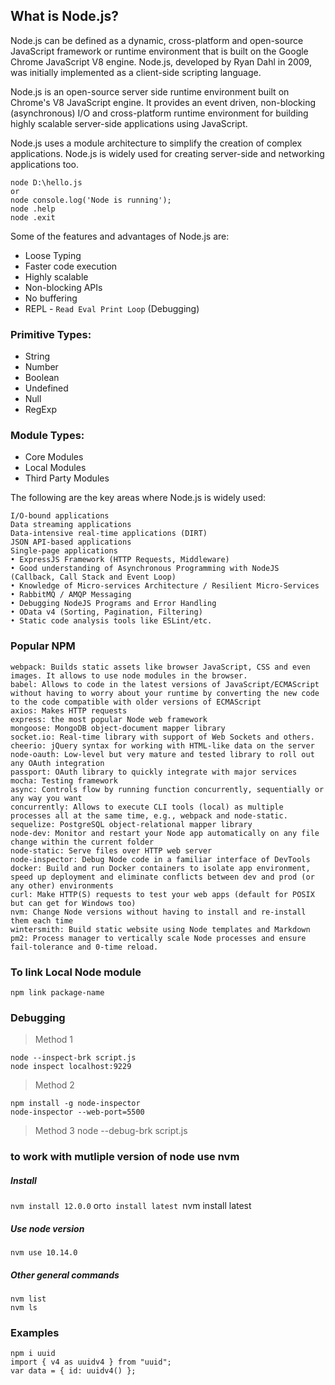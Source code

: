 ## What is Node.js?
Node.js can be defined as a dynamic, cross-platform and open-source JavaScript framework or runtime environment that is built on the Google Chrome JavaScript V8 engine. Node.js, developed by Ryan Dahl in 2009, was initially implemented as a client-side scripting language.

Node.js is an open-source server side runtime environment built on Chrome's V8 JavaScript engine. It provides an event driven, non-blocking (asynchronous) I/O and cross-platform runtime environment for building highly scalable server-side applications using JavaScript.

Node.js uses a module architecture to simplify the creation of complex applications. Node.js is widely used for creating server-side and networking applications too.

```
node D:\hello.js
or
node console.log('Node is running');
node .help
node .exit
```

Some of the features and advantages of Node.js are:
- Loose Typing
- Faster code execution
- Highly scalable
- Non-blocking APIs
- No buffering
- REPL - `Read Eval Print Loop` (Debugging)

### Primitive Types:
- String
- Number
- Boolean
- Undefined
- Null
- RegExp

### Module Types:
- Core Modules
- Local Modules
- Third Party Modules

The following are the key areas where Node.js is widely used:

    I/O-bound applications
    Data streaming applications
    Data-intensive real-time applications (DIRT)
    JSON API-based applications
    Single-page applications
    • ExpressJS Framework (HTTP Requests, Middleware)
    • Good understanding of Asynchronous Programming with NodeJS (Callback, Call Stack and Event Loop)
    • Knowledge of Micro-services Architecture / Resilient Micro-Services
    • RabbitMQ / AMQP Messaging
    • Debugging NodeJS Programs and Error Handling
    • OData v4 (Sorting, Pagination, Filtering)
    • Static code analysis tools like ESLint/etc.

### Popular NPM
```
webpack: Builds static assets like browser JavaScript, CSS and even images. It allows to use node modules in the browser.
babel: Allows to code in the latest versions of JavaScript/ECMAScript without having to worry about your runtime by converting the new code to the code compatible with older versions of ECMAScript
axios: Makes HTTP requests
express: the most popular Node web framework
mongoose: MongoDB object-document mapper library
socket.io: Real-time library with support of Web Sockets and others.
cheerio: jQuery syntax for working with HTML-like data on the server
node-oauth: Low-level but very mature and tested library to roll out any OAuth integration
passport: OAuth library to quickly integrate with major services
mocha: Testing framework
async: Controls flow by running function concurrently, sequentially or any way you want
concurrently: Allows to execute CLI tools (local) as multiple processes all at the same time, e.g., webpack and node-static.
sequelize: PostgreSQL object-relational mapper library
node-dev: Monitor and restart your Node app automatically on any file change within the current folder
node-static: Serve files over HTTP web server
node-inspector: Debug Node code in a familiar interface of DevTools
docker: Build and run Docker containers to isolate app environment, speed up deployment and eliminate conflicts between dev and prod (or any other) environments
curl: Make HTTP(S) requests to test your web apps (default for POSIX but can get for Windows too)
nvm: Change Node versions without having to install and re-install them each time
wintersmith: Build static website using Node templates and Markdown
pm2: Process manager to vertically scale Node processes and ensure fail-tolerance and 0-time reload.
```

### To link Local Node module
```
npm link package-name
```

### Debugging
> Method 1
```
node --inspect-brk script.js
node inspect localhost:9229
```
> Method 2
```
npm install -g node-inspector
node-inspector --web-port=5500
```
> Method 3
node --debug-brk script.js

### to work with mutliple version of node use nvm
##### Install
`nvm install 12.0.0` or`to install latest `nvm install latest 
##### Use node version
`nvm use 10.14.0`
##### Other general commands
```
nvm list
nvm ls
```
### Examples
```
npm i uuid
import { v4 as uuidv4 } from "uuid";
var data = { id: uuidv4() };
```
